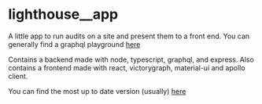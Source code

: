 # lighthouse\_\_app

A little app to run audits on a site and present them to a front end. You can generally find a graphql playground [here](https://volence.dev/node_apps/lighthouse_app/graphql)

Contains a backend made with node, typescript, graphql, and express.
Also contains a frontend made with react, victorygraph, material-ui and apollo client.

You can find the most up to date version (usually) [here](https://volence.dev/lighthouse_app/)
